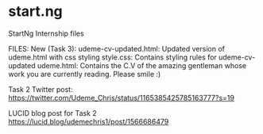 # start.ng
StartNg Internship files

FILES:
New (Task 3): 
udeme-cv-updated.html: Updated version of udeme.html with css styling
style.css:  Contains styling rules for udeme-cv-updated
udeme.html: Contains the C.V of the amazing gentleman whose work you are currently reading. Please smile :)



Task 2
Twitter post:
https://twitter.com/Udeme_Chris/status/1165385425785163777?s=19

LUCID blog post for Task 2 
https://lucid.blog/udemechris1/post/1566686479
